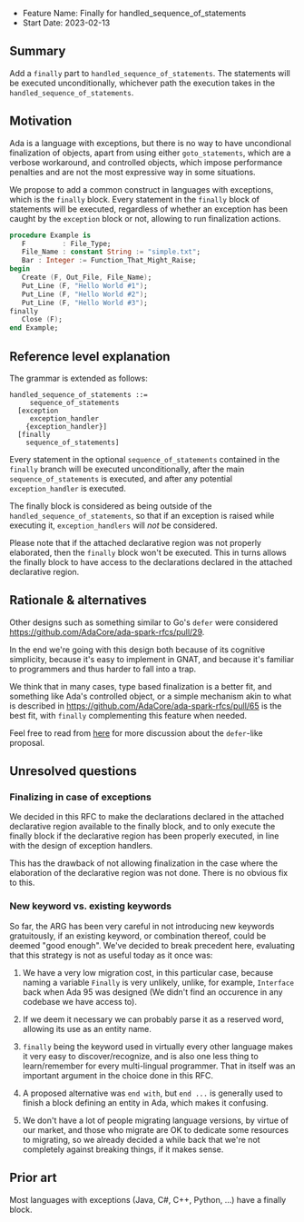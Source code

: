 - Feature Name: Finally for handled_sequence_of_statements
- Start Date: 2023-02-13 

## Summary

Add a `finally` part to `handled_sequence_of_statements`. The statements
will be executed unconditionally, whichever path the execution takes in the
`handled_sequence_of_statements`.

## Motivation

Ada is a language with exceptions, but there is no way to have uncondional
finalization of objects, apart from using either `goto_statements`, which are a
verbose workaround, and controlled objects, which impose performance penalties
and are not the most expressive way in some situations.

We propose to add a common construct in languages with exceptions, which is the
`finally` block. Every statement in the `finally` block of statements will be
executed, regardless of whether an exception has been caught by the `exception`
block or not, allowing to run finalization actions.

```ada
procedure Example is
   F         : File_Type;
   File_Name : constant String := "simple.txt";
   Bar : Integer := Function_That_Might_Raise;
begin
   Create (F, Out_File, File_Name);
   Put_Line (F, "Hello World #1");
   Put_Line (F, "Hello World #2");
   Put_Line (F, "Hello World #3");
finally
   Close (F);
end Example;
```

## Reference level explanation

The grammar is extended as follows:

```
handled_sequence_of_statements ::= 
     sequence_of_statements
  [exception
     exception_handler
    {exception_handler}]
  [finally
    sequence_of_statements]
```

Every statement in the optional `sequence_of_statements` contained in the
`finally` branch will be executed unconditionally, after the main
`sequence_of_statements` is executed, and after any potential
`exception_handler` is executed.

The finally block is considered as being outside of the
`handled_sequence_of_statements`, so that if an exception is raised while
executing it, `exception_handlers` will *not* be considered.

Please note that if the attached declarative region was not properly
elaborated, then the `finally` block won't be executed. This in turns allows
the finally block to have access to the declarations declared in the attached
declarative region.

## Rationale & alternatives

Other designs such as something similar to Go's `defer` were considered
https://github.com/AdaCore/ada-spark-rfcs/pull/29.

In the end we're going with this design both because of its cognitive
simplicity, because it's easy to implement in GNAT, and because it's familiar
to programmers and thus harder to fall into a trap.

We think that in many cases, type based finalization is a better fit, and
something like Ada's controlled object, or a simple mechanism akin to what is
described in https://github.com/AdaCore/ada-spark-rfcs/pull/65 is the best fit,
with `finally` complementing this feature when needed.

Feel free to read from
[here](https://github.com/AdaCore/ada-spark-rfcs/pull/29#issuecomment-539025062)
for more discussion about the `defer`-like proposal.

## Unresolved questions

### Finalizing in case of exceptions

We decided in this RFC to make the declarations declared in the attached
declarative region available to the finally block, and to only execute the
finally block if the declarative region has been properly executed, in line
with the design of exception handlers. 

This has the drawback of not allowing finalization in the case where the
elaboration of the declarative region was not done. There is no obvious fix to
this.

### New keyword vs. existing keywords

So far, the ARG has been very careful in not introducing new keywords
gratuitously, if an existing keyword, or combination thereof, could be deemed
"good enough". We've decided to break precedent here, evaluating that this
strategy is not as useful today as it once was:

1. We have a very low migration cost, in this particular case, because naming a
   variable `Finally` is very unlikely, unlike, for example, `Interface` back
   when Ada 95 was designed (We didn't find an occurence in any codebase we
   have access to).

2. If we deem it necessary we can probably parse it as a reserved word,
   allowing its use as an entity name.

2. `finally` being the keyword used in virtually every other language makes it
   very easy to discover/recognize, and is also one less thing to
   learn/remember for every multi-lingual programmer. That in itself was an
   important argument in the choice done in this RFC.

3. A proposed alternative was `end with`, but `end ...` is generally used to
   finish a block defining an entity in Ada, which makes it confusing.

4. We don't have a lot of people migrating language versions, by virtue of our
   market, and those who migrate are OK to dedicate some resources to
   migrating, so we already decided a while back that we're not completely
   against breaking things, if it makes sense.

## Prior art

Most languages with exceptions (Java, C#, C++, Python, ...) have a finally
block.
